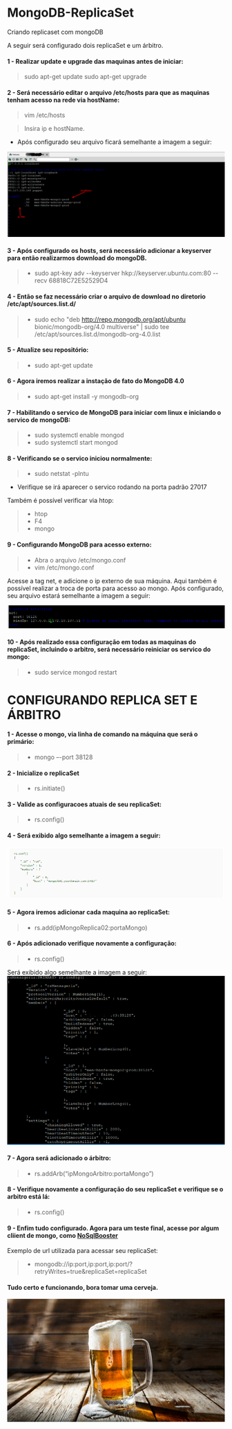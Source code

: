 # MongoDB-ReplicaSet
Criando replicaset com mongoDB

A seguir será configurado dois replicaSet e um árbitro.

#### 1 - Realizar update e upgrade das maquinas antes de iniciar:
  > sudo apt-get update
  > sudo apt-get upgrade
  
#### 2 - Será necessário editar o arquivo /etc/hosts para que as maquinas tenham acesso na rede via hostName:
  > vim /etc/hosts
  
  > Insira ip e hostName. 

* Após configurado seu arquivo ficará semelhante a imagem a seguir: 

![alt text](https://github.com/jardelkuhnen/MongoDB-ReplicaSet/blob/main/images/hostsMapeamento.png?raw=true)

#### 3 - Após configurado os hosts, será necessário adicionar a keyserver para então realizarmos download do mongoDB.
  > - sudo apt-key adv --keyserver hkp://keyserver.ubuntu.com:80 --recv 68818C72E52529D4
  
#### 4 - Então se faz necessário criar o arquivo de download no diretorio /etc/apt/sources.list.d/
  > - sudo echo "deb http://repo.mongodb.org/apt/ubuntu bionic/mongodb-org/4.0 multiverse" | sudo tee /etc/apt/sources.list.d/mongodb-org-4.0.list
  
#### 5 - Atualize seu repositório:
  > - sudo apt-get update

#### 6 - Agora iremos realizar a instação de fato do MongoDB 4.0
  > - sudo apt-get install -y mongodb-org
  
#### 7 - Habilitando o servico de MongoDB para iniciar com linux e iniciando o servico de mongoDB:
  > - sudo systemctl enable mongod
  > - sudo systemctl start mongod
 
#### 8 - Verificando se o servico iniciou normalmente: 
  > - sudo netstat -plntu

* Verifique se irá aparecer o servico rodando na porta padrão 27017

 Também é possível verificar via htop: 
  > - htop
  > - F4
  > - mongo

#### 9 - Configurando MongoDB para acesso externo: 
  > - Abra o arquivo /etc/mongo.conf
  > - vim /etc/mongo.conf
  
  Acesse a tag net, e adicione o ip externo de sua máquina. Aqui também é possível realizar a troca de porta para acesso ao mongo.
  Após configurado, seu arquivo estará semelhante a imagem a seguir: 
  
![alt text](https://github.com/jardelkuhnen/MongoDB-ReplicaSet/blob/main/images/mongoConf.png?raw=true)


#### 10 - Após realizado essa configuração em todas as maquinas do replicaSet, incluindo o arbitro, será necessário reiniciar os servico do mongo: 
   > - sudo service mongod restart
	
# CONFIGURANDO REPLICA SET E ÁRBITRO

#### 1 - Acesse o mongo, via linha de comando na máquina que será o primário: 
   > - mongo –-port 38128

#### 2 - Inicialize o replicaSet
   > - rs.initiate()

#### 3 - Valide as configuracoes atuais de seu replicaSet:
   > - rs.config()
   
#### 4 - Será exibido algo semelhante a imagem a seguir: 

![alt text](https://github.com/jardelkuhnen/MongoDB-ReplicaSet/blob/main/images/replicaSetConfigurationInitial.png?raw=true)

#### 5 - Agora iremos adicionar cada maquina ao replicaSet:
   > - rs.add(ipMongoReplica02:portaMongo)

#### 6 - Após adicionado verifique novamente a configuração: 
   > - rs.config()
   
Será exibido algo semelhante a imagem a seguir: 
![alt text](https://github.com/jardelkuhnen/MongoDB-ReplicaSet/blob/main/images/replicaSetConfiguration.png?raw=true)

#### 7 - Agora será adicionado o árbitro: 
   > - rs.addArb(“ipMongoArbitro:portaMongo”)

#### 8 - Verifique novamente a configuração do seu replicaSet e verifique se o arbitro está lá: 
   > - rs.config()
   
#### 9 - Enfim tudo configurado. Agora para um teste final, acesse por algum cliient de mongo, como [NoSqlBooster](https://nosqlbooster.com/)
  
  Exemplo de url utilizada para acessar seu replicaSet: 
  > - mongodb://ip:port,ip:port,ip:port/?retryWrites=true&replicaSet=replicaSet



#### Tudo certo e funcionando, bora tomar uma cerveja.

![alt text](https://github.com/jardelkuhnen/MongoDB-ReplicaSet/blob/main/images/beer.jpg?raw=true)

   

